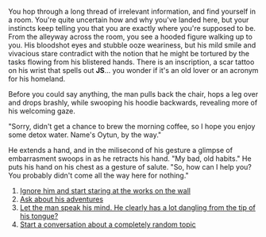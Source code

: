 
  You hop through a long thread of irrelevant information, and find yourself in a room. You're quite uncertain how and why you've landed here, but your instincts keep telling you that you are exactly where you're supposed to be. From the alleyway across the room, you see a hooded figure walking up to you. His bloodshot eyes and stubble ooze weariness, but his mild smile and vivacious stare contradict with the notion that he might be tortured by the tasks flowing from his blistered hands. There is an inscription, a scar tattoo on his wrist that spells out **JS**... you wonder if it's an old lover or an acronym for his homeland.
  
  Before you could say anything, the man pulls back the chair, hops a leg over and drops brashly, while swooping his hoodie backwards, revealing more of his welcoming gaze.
  
  "Sorry, didn't get a chance to brew the morning coffee, so I hope you enjoy some detox water. Name's Oytun, by the way."
  
  He extends a hand, and in the milisecond of his gesture a glimpse of embarrasment swoops in as he retracts his hand. "My bad, old habits." He puts his hand on his chest as a gesture of salute. "So, how can I help you? You probably didn't come all the way here for nothing."
  
1. [Ignore him and start staring at the works on the wall](https://github.com/oytuneyucel)
2. [Ask about his adventures](https://linkedin.com/in/oytuneyucel)
3. [Let the man speak his mind. He clearly has a lot dangling from the tip of his tongue?](https://twitter.com/oeyucel)
4. [Start a conversation about a completely random topic](https://twitter.com/oeyucel)


